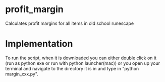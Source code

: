 # profit_margin
Calculates profit margins for all items in old school runescape

# Implementation

To run the script, when it is downloaded you can either double click on it (run as python exe or run with python launcher(mac)) or you open up your terminal and navigate to the directory it is in and type in "python margin_xxx.py".

